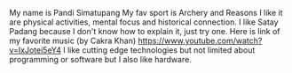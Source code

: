 My name is Pandi Simatupang
My fav sport is Archery and Reasons I like it are physical activities, mental focus and historical connection.
I like Satay Padang because I don't know how to explain it, just try one.
Here is link of my favorite music (by Cakra Khan) https://www.youtube.com/watch?v=IxJotei5eY4
I like cutting edge technologies but not limited about programming or software but I also like hardware.